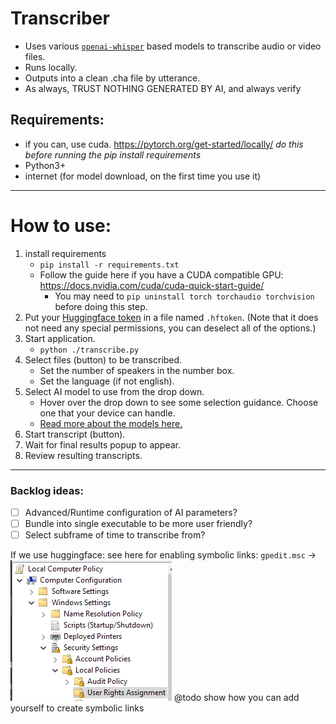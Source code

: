 # Transcriber
- Uses various [`openai-whisper`](https://github.com/openai/whisper) based models to transcribe audio or video files.
- Runs locally.
- Outputs into a clean .cha file by utterance.
- As always, TRUST NOTHING GENERATED BY AI, and always verify

## Requirements:
- if you can, use cuda. https://pytorch.org/get-started/locally/ _do this before running the pip install requirements_
- Python3+
- internet (for model download, on the first time you use it)

---
# How to use:
1. install requirements
    - `pip install -r requirements.txt`
    - Follow the guide here if you have a CUDA compatible GPU: https://docs.nvidia.com/cuda/cuda-quick-start-guide/
        - You may need to `pip uninstall torch torchaudio torchvision` before doing this step.
1. Put your [Huggingface token](https://huggingface.co/docs/hub/en/security-tokens) in a file named `.hftoken`. (Note that it does not need any special permissions, you can deselect all of the options.)
1. Start application.
    - `python ./transcribe.py`
1. Select files (button) to be transcribed.
    - Set the number of speakers in the number box.
    - Set the language (if not english).
1. Select AI model to use from the drop down.
    - Hover over the drop down to see some selection guidance. Choose one that your device can handle.
    - [Read more about the models here.](https://github.com/openai/whisper?tab=readme-ov-file#available-models-and-languages)
4. Start transcript (button).
5. Wait for final results popup to appear.
6. Review resulting transcripts.

---
### Backlog ideas:
- [ ] Advanced/Runtime configuration of AI parameters?
- [ ] Bundle into single executable to be more user friendly?
- [ ] Select subframe of time to transcribe from?

If we use huggingface:
see here for enabling symbolic links:
`gpedit.msc` -> 
![alt text](docs\readme_hf_allow_symlink.png)
@todo show how you can add yourself to create symbolic links


